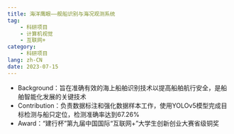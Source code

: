```yaml
---
title: 海洋鹰眼——舰船识别与海况观测系统
tag:
    - 科研项目
    - 计算机视觉
    - 互联网+
category:
    - 科研项目
lang: zh-CN
date: 2023-07-15
---
```


- Background：旨在准确有效的海上船舶识别技术以提高船舶航行安全，是船舶智能化发展的关键技术
- Contribution：负责数据标注和强化数据样本工作，使用YOLOv5模型完成目标检测与船只定位，检测准确率达到67.26%
- Award：“建行杯”第九届中国国际“互联网+”大学生创新创业大赛省级铜奖